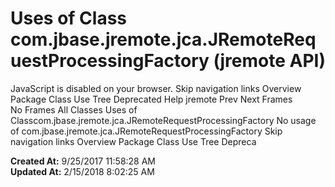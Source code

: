 # Uses of Class com.jbase.jremote.jca.JRemoteRequestProcessingFactory (jremote   API)

JavaScript is disabled on your browser. Skip navigation links Overview Package Class Use Tree Deprecated Help jremote Prev Next Frames No Frames All Classes Uses of Classcom.jbase.jremote.jca.JRemoteRequestProcessingFactory No usage of com.jbase.jremote.jca.JRemoteRequestProcessingFactory Skip navigation links Overview Package Class Use Tree Depreca  

**Created At:** 9/25/2017 11:58:28 AM  
**Updated At:** 2/15/2018 8:02:25 AM  

